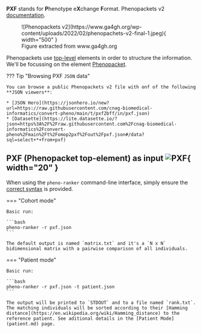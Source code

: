 **PXF** stands for **P**henotype e**X**change **F**ormat. Phenopackets v2 [documentation](https://phenopacket-schema.readthedocs.io/en/latest/basics.html).

<figure markdown>
   ![Phenopackets v2](https://www.ga4gh.org/wp-content/uploads/2022/02/phenopachets-v2-final-1.jpeg){ width="500" }
   <figcaption>Figure extracted from www.ga4gh.org</figcaption>
</figure>

Phenopackets use [top-level](https://phenopacket-schema.readthedocs.io/en/latest/toplevel.html) elements in order to structure the information. We'll be focussing on the element [Phenopacket](https://phenopacket-schema.readthedocs.io/en/latest/phenopacket.html).

??? Tip "Browsing PXF `JSON` data"

    You can browse a public Phenopackets v2 file with onf of the following **JSON viewers**:

    * [JSON Hero](https://jsonhero.io/new?url=https://raw.githubusercontent.com/cnag-biomedical-informatics/convert-pheno/main/t/pxf2bff/in/pxf.json)
    * [Datasette](https://lite.datasette.io/?json=https%3A%2F%2Fraw.githubusercontent.com%2Fcnag-biomedical-informatics%2Fconvert-pheno%2Fmain%2Ft%2Fomop2pxf%2Fout%2Fpxf.json#/data?sql=select+*+from+pxf)

## PXF (Phenopacket top-element) as input ![PXF](https://avatars.githubusercontent.com/u/17553567?s=280&v=4){ width="20" }

When using the `pheno-ranker` command-line interface, simply ensure the [correct syntax](https://github.com/cnag-biomedical-informatics/pheno-ranker#synopsis) is provided.

=== "Cohort mode"

    Basic run:

    ```bash
    pheno-ranker -r pxf.json
    ```

    The default output is named `matrix.txt` and it's a `N x N` bidimensional matrix with a pairwise comparison of all individuals.

=== "Patient mode"

    Basic run:

    ```bash
    pheno-ranker -r pxf.json -t patient.json
    ```

    The output will be printed to `STDOUT` and to a file named `rank.txt`. The matching individuals will be sorted according to their [Hamming distance](https://en.wikipedia.org/wiki/Hamming_distance) to the reference patient. See aditional details in the [Patient Mode](patient.md) page.
